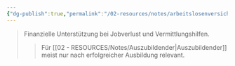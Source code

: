 ```yaml
---
{"dg-publish":true,"permalink":"/02-resources/notes/arbeitslosenversicherung/","tags":["#sozialversicherung/absicherung"],"noteIcon":"","updated":"2025-09-05T10:12:28.000+02:00"}
---
```


>Finanzielle Unterstützung bei Jobverlust und Vermittlungshilfen.
>>Für [[02 - RESOURCES/Notes/Auszubildender\|Auszubildender]] meist nur nach erfolgreicher Ausbildung relevant.
